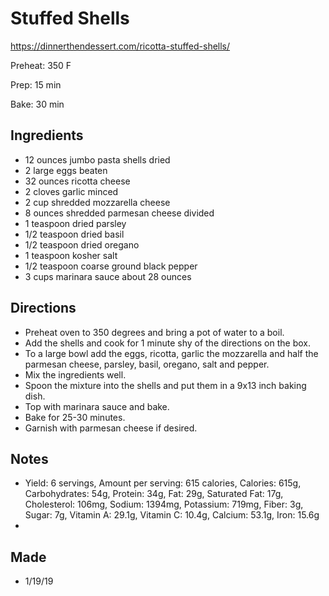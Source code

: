 # Stuffed Shells

https://dinnerthendessert.com/ricotta-stuffed-shells/

Preheat: 350 F

Prep: 15 min

Bake: 30 min

## Ingredients
- 12 ounces jumbo pasta shells dried
- 2 large eggs beaten
- 32 ounces ricotta cheese
- 2 cloves garlic minced
- 2 cup shredded mozzarella cheese
- 8 ounces shredded parmesan cheese divided
- 1 teaspoon dried parsley
- 1/2 teaspoon dried basil
- 1/2 teaspoon dried oregano
- 1 teaspoon kosher salt
- 1/2 teaspoon coarse ground black pepper
- 3 cups marinara sauce about 28 ounces

## Directions
- Preheat oven to 350 degrees and bring a pot of water to a boil.
- Add the shells and cook for 1 minute shy of the directions on the box.
- To a large bowl add the eggs, ricotta, garlic the mozzarella and half the parmesan cheese, parsley, basil, oregano, salt and pepper.
- Mix the ingredients well.
- Spoon the mixture into the shells and put them in a 9x13 inch baking dish.
- Top with marinara sauce and bake.
- Bake for 25-30 minutes.
- Garnish with parmesan cheese if desired.

## Notes
- Yield: 6 servings, Amount per serving: 615 calories, Calories: 615g, Carbohydrates: 54g, Protein: 34g, Fat: 29g, Saturated Fat: 17g, Cholesterol: 106mg, Sodium: 1394mg, Potassium: 719mg, Fiber: 3g, Sugar: 7g, Vitamin A: 29.1g, Vitamin C: 10.4g, Calcium: 53.1g, Iron: 15.6g
- 
## Made
- 1/19/19
